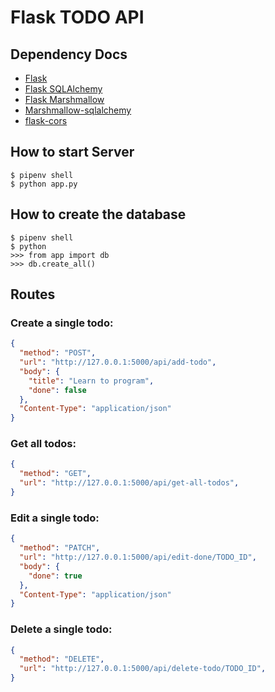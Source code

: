 # Flask TODO API

## Dependency Docs
- [Flask](https://flask.palletsprojects.com/en/1.1.x/)
- [Flask SQLAlchemy](https://flask-sqlalchemy.palletsprojects.com/en/2.x/)
- [Flask Marshmallow](https://flask-marshmallow.readthedocs.io/en/latest/)
- [Marshmallow-sqlalchemy](https://marshmallow-sqlalchemy.readthedocs.io/en/latest/)
- [flask-cors](https://flask-cors.readthedocs.io/en/latest/)


## How to start Server
```
$ pipenv shell
$ python app.py
```

## How to create the database
```
$ pipenv shell
$ python
>>> from app import db
>>> db.create_all()
```

## Routes
### Create a single todo:
```json
{
  "method": "POST",
  "url": "http://127.0.0.1:5000/api/add-todo",
  "body": {
    "title": "Learn to program",
    "done": false
  },
  "Content-Type": "application/json"
}
```

### Get all todos:
```json
{
  "method": "GET",
  "url": "http://127.0.0.1:5000/api/get-all-todos",
}
```

### Edit a single todo:
```json
{
  "method": "PATCH",
  "url": "http://127.0.0.1:5000/api/edit-done/TODO_ID",
  "body": {
    "done": true
  },
  "Content-Type": "application/json"
}
```

### Delete a single todo:
```json
{
  "method": "DELETE",
  "url": "http://127.0.0.1:5000/api/delete-todo/TODO_ID",
}
```
